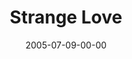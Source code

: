 ---
layout: message
category: message
series: "Special Effects"
title: "Strange Love"
date: 2005-07-09-00-00
message_id: 112
sc-permalink-url: "http://soundcloud.com/crdschurch/strange-love"
audio: "http://s3.amazonaws.com/crossroads-media/messages/audio/Special_Effects_04_07-10-05_Strange_Love.mp3"
audio-duration: "42:00"
tag: 
 - forgiveness
 - forgive
 - relationship
 - lost
 - father
 - wells
 - love
explicit: false
---